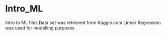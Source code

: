 # Intro_ML
Intro to ML files
Data set was retrieved from Kaggle.com
Linear Regression was used for modelling purposes
